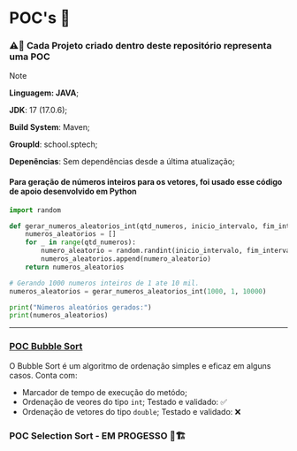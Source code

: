 # POC's 📝

### ⚠️🚨 Cada Projeto criado dentro deste repositório representa uma POC

>[!NOTE]
> **Linguagem: JAVA**;
>
> **JDK**: 17 (17.0.6);
>
> **Build System**: Maven;
>
> **GroupId**: school.sptech;
>
> **Depenências**: Sem dependências desde a última atualização;

#### Para geração de números inteiros para os vetores, foi usado esse código de apoio desenvolvido em Python

```py
import random

def gerar_numeros_aleatorios_int(qtd_numeros, inicio_intervalo, fim_intervalo):
    numeros_aleatorios = []
    for _ in range(qtd_numeros):
        numero_aleatorio = random.randint(inicio_intervalo, fim_intervalo)
        numeros_aleatorios.append(numero_aleatorio)
    return numeros_aleatorios

# Gerando 1000 numeros inteiros de 1 ate 10 mil.
numeros_aleatorios = gerar_numeros_aleatorios_int(1000, 1, 10000)

print("Números aleatórios gerados:")
print(numeros_aleatorios)
```

---

### [POC Bubble Sort](https://github.com/Grupo-6-Projeto-Volt/POCs/tree/main/poc-bobble-sort)
O Bubble Sort é um algoritmo de ordenação simples e eficaz em alguns casos. Conta com:
- Marcador de tempo de execução do metódo; 
- Ordenação de veores do tipo `int`; Testado e validado: ✅
- Ordenação de vetores do tipo `double`; Testado e validado: ❌

### POC Selection Sort - EM PROGESSO 🚧🏗️

